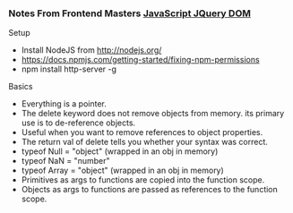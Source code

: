 ### Notes From Frontend Masters [JavaScript JQuery DOM](https://frontendmasters.com/courses/javascript-jquery-dom)

Setup
- Install NodeJS from http://nodejs.org/
- https://docs.npmjs.com/getting-started/fixing-npm-permissions
- npm install http-server -g

Basics
 - Everything is a pointer.
 - The delete keyword does not remove objects from memory. its primary use is to de-reference objects.
 - Useful when you want to remove references to object properties.
 - The return val of delete tells you whether your syntax was correct.
 - typeof Null = "object" (wrapped in an obj in memory)
 - typeof NaN = "number"
 - typeof Array = "object" (wrapped in an obj in memory)
 - Primitives as args to functions are copied into the function scope.
 - Objects as args to functions are passed as references to the function scope.

